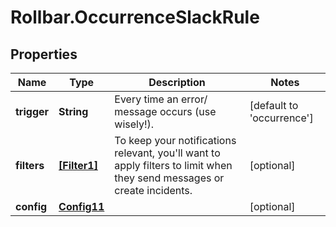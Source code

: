 # Rollbar.OccurrenceSlackRule

## Properties

Name | Type | Description | Notes
------------ | ------------- | ------------- | -------------
**trigger** | **String** | Every time an error/ message occurs (use wisely!). | [default to &#39;occurrence&#39;]
**filters** | [**[Filter1]**](Filter1.md) | To keep your notifications relevant, you&#39;ll want to apply filters to limit when they send messages or create incidents. | [optional] 
**config** | [**Config11**](Config11.md) |  | [optional] 


